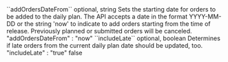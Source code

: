 <tr>
<td>``addOrdersDateFrom``</td>
<td>optional, string</td>
<td>Sets the starting date for orders to be added to the daily plan. The API accepts a date in the format YYYY-MM-DD or the string 'now' to indicate to add orders starting from the time of release. Previously planned or submitted orders will be canceled.</td>
<td> "addOrdersDateFrom" : "now"</td>
<td></td>
</tr>
<tr>
<td>``includeLate``</td>
<td>optional, boolean</td>
<td>Determines if late orders from the current daily plan date should be updated, too.</td>
<td> "includeLate" : "true"</td>
<td>false</td>
</tr>
